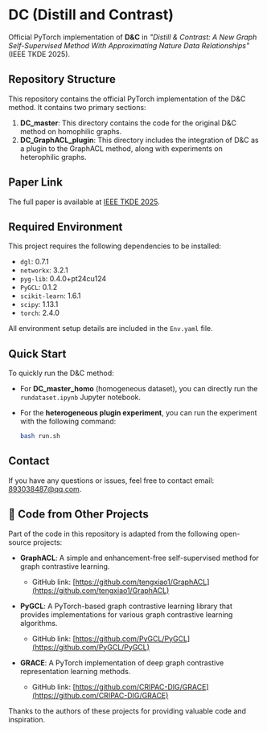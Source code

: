 # DC (Distill and Contrast)

Official PyTorch implementation of **D&C** in *"Distill & Contrast: A New Graph Self-Supervised Method With Approximating Nature Data Relationships"* (IEEE TKDE 2025).

## Repository Structure
This repository contains the official PyTorch implementation of the D&C method. It contains two primary sections:

1. **DC_master**: This directory contains the code for the original D&C method on homophilic graphs.
2. **DC_GraphACL_plugin**: This directory includes the integration of D&C as a plugin to the GraphACL method, along with experiments on heterophilic graphs.

## Paper Link
The full paper is available at [IEEE TKDE 2025](https://ieeexplore.ieee.org/abstract/document/10938656).

## Required Environment

This project requires the following dependencies to be installed:

- `dgl`: 0.7.1
- `networkx`: 3.2.1
- `pyg-lib`: 0.4.0+pt24cu124
- `PyGCL`: 0.1.2
- `scikit-learn`: 1.6.1
- `scipy`: 1.13.1
- `torch`: 2.4.0

All environment setup details are included in the `Env.yaml` file.

## Quick Start

To quickly run the D&C method:

- For **DC_master_homo** (homogeneous dataset), you can directly run the `rundataset.ipynb` Jupyter notebook.
- For the **heterogeneous plugin experiment**, you can run the experiment with the following command:

    ```bash
    bash run.sh
    ```

## Contact

If you have any questions or issues, feel free to contact email: [893038487@qq.com](mailto:893038487@qq.com).


## 🔄 Code from Other Projects

Part of the code in this repository is adapted from the following open-source projects:

- **GraphACL**: A simple and enhancement-free self-supervised method for graph contrastive learning.
  - GitHub link: [https://github.com/tengxiao1/GraphACL](https://github.com/tengxiao1/GraphACL)

- **PyGCL**: A PyTorch-based graph contrastive learning library that provides implementations for various graph contrastive learning algorithms.
  - GitHub link: [https://github.com/PyGCL/PyGCL](https://github.com/PyGCL/PyGCL)

- **GRACE**: A PyTorch implementation of deep graph contrastive representation learning methods.
  - GitHub link: [https://github.com/CRIPAC-DIG/GRACE](https://github.com/CRIPAC-DIG/GRACE)

Thanks to the authors of these projects for providing valuable code and inspiration.
